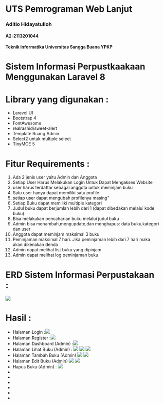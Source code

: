 # UTS Pemrograman Web Lanjut
<h3>Aditio Hidayatulloh</h3>
<h4>A2-2113201044</h4>
<h4>Teknik Informatika Universitas Sangga Buana YPKP</h4>


# Sistem Informasi Perpustkaakaan Menggunakan Laravel 8 

# Library yang digunakan :
<ul>
<li>Laravel UI</li>
<li>Bootstrap 4</li>
<li>FontAwesome</li>
<li>realrashid/sweet-alert</li>
<li>Template Ruang Admin</li>
<li>Select2 untuk multiple select</li>
<li>TinyMCE 5</li>
</ul>

# Fitur Requirements :
<ol>
<li>Ada 2 jenis user yaitu Admin dan Anggota</li>
<li>Setiap User Harus Melakukan Login Untuk Dapat Mengakses Website</li>
<li>user harus terdaftar sebagai anggota untuk meminjam buku</li>
<li>Satu user hanya dapat memiliki satu profile</li>
<li>setiap user dapat mengubah profilenya masing"</li>
<li>Setiap Buku dapat memiliki multiple kategori</li>
<li>Judul buku dapat berjumlah lebih dari 1 (dapat dibedakan melalui kode buku)</li>
<li>Bisa melakukan pencaharian buku melalui judul buku</li>
<li>Admin bisa menambah,mengupdate,dan menghapus: data buku,kategori dan user</li>
<li>Anggota dapat meminjam maksimal 3 buku</li>
<li>Peminjaman maksimal 7 hari. Jika peminjaman lebih dari 7 hari maka akan dikenakan denda</li>
<li>Admin dapat melihat list buku yang dipinjam</li>
<li>Admin dapat melihat log peminjaman buku</li>
</ol>

# ERD Sistem Informasi Perpustakaan :
<img src="/public/img/erd.png">

# Hasil :
<ul>
<li>Halaman Login :<img src="/public/images/hasil/Login.jpeg"></li>
<li>Halaman Register :<img src="/public/images/hasil/register.jpeg"></li>
<li>Halaman Dashboard (Admin) :<img src="/public/images/hasil/Dashboard(admin).jpeg"></li>
<li>Halaman Lihat Buku (Admin) :
<img src="/public/images/hasil/LihatBuku(admin).jpeg">
<img src="/public/images/hasil/Dashboard(admin)2.jpeg">
<img src="/public/images/hasil/Dashboard(admin)3.jpeg">
</li>
<li>Halaman Tambah Buku (Admin)
<img src="/public/images/hasil/tambahbuku1.jpeg">
<img src="/public/images/hasil/tambahbuku2.jpeg">
</li>
<li>Halaman Edit Buku (Admin)
<img src="/public/images/hasil/editbuku1.jpeg">
<img src="/public/images/hasil/editbuku2.jpeg">
</li>
<li>Hapus Buku (Admin) : <img src="/public/images/hasil/Hapus Buku.jpeg"></li>
<li></li>
<li></li>
<li></li>
<li></li>
<li></li>
<li></li>

</ul>

